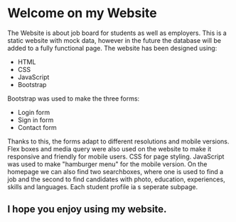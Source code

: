 # Welcome on my Website #

The Website is about job board for students as well as employers. This is a static website  with mock data, however in the future the database will be added to a fully functional page.
The website has been designed using:
* HTML
* CSS
* JavaScript
* Bootstrap

Bootstrap was used to make the three forms:
* Login form
* Sign in form
* Contact form

Thanks to this, the forms adapt to different resolutions and mobile versions.
Flex boxes and media query were also used on the website to make it responsive and friendly for mobile users.
CSS for page styling.
JavaScript was used to make "hamburger menu" for the mobile version.
On the homepage we can also find two searchboxes, where one is used to find a job and the second to find candidates with photo, education, experiences, skills and languages. Each student profile ia s seperate subpage.

## I hope you enjoy using my website.